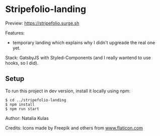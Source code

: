 # Stripefolio-landing
Preview: https://stripefolio.surge.sh

Features:
- temporary landing which explains why I didn't upgreade the real one yet.

Stack: GatsbyJS with Styled-Components (and I really wantend to use hooks, so I did).

## Setup
To run this project in dev version, install it locally using npm:

```
$ cd ../stripefolio-landing
$ npm install
$ npm run start
```

Author: Natalia Kulas

Credits: Icons made by Freepik and others from www.flaticon.com
